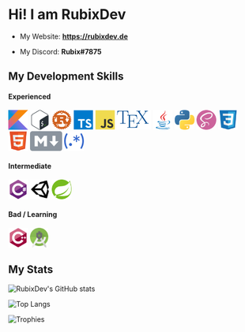 # Hi! I am RubixDev

- My Website: **https://rubixdev.de**

- My Discord: **Rubix#7875**

## My Development Skills
#### Experienced
<p>
    <img alt="Kotlin" title="Kotlin" src="icons/kotlin.svg" height="40">
    <img alt="Bash" title="Bash" src="icons/bash.svg" height="40">
    <img alt="Rust" title="Rust" src="icons/rust.svg" height="40">
    <img alt="TypeScript" title="TypeScript" src="icons/typescript.svg" height="40">
    <img alt="JavaScript" title="JavaScript" src="icons/javascript.svg" height="40">
    <img alt="TeX" title="TeX" src="icons/tex.svg" height="40">
    <img alt="Java" title="Java" src="icons/java.svg" height="40">
    <img alt="Python" title="Python" src="icons/python.svg" height="40">
    <img alt="SCSS" title="SCSS" src="icons/scss.svg" height="40">
    <img alt="CSS" title="CSS" src="icons/css.svg" height="40">
    <img alt="HTML" title="HTML" src="icons/html.svg" height="40">
    <img alt="Markdown" title="Markdown" src="icons/markdown.svg" height="40">
    <img alt="Regular Expressions" title="Regular Expressions" src="icons/regex.svg" height="40">
</p>

#### Intermediate
<p>
    <img alt="C#" title="C#" src="icons/csharp.svg" height="40">
    <img alt="Unity" title="Unity" src="icons/unity.svg" height="40">
    <img alt="Spring" title="Spring" src="icons/spring.svg" height="40">
</p>

#### Bad / Learning
<p>
    <img alt="C++" title="C++" src="icons/cpp.svg" height="40">
    <img alt="Android Studio" title="Android Studio" src="icons/android-studio.svg" height="40">
</p>

## My Stats
![RubixDev's GitHub stats](https://github-readme-stats.vercel.app/api?username=RubixDev&show_icons=true&theme=dracula&include_all_commits=true)

![Top Langs](https://github-readme-stats.vercel.app/api/top-langs/?username=RubixDev&theme=dracula&langs_count=20&layout=compact)

![Trophies](https://github-profile-trophy.vercel.app/?username=RubixDev&theme=dracula&margin-w=5&margin-h=5&column=3&row=6)
